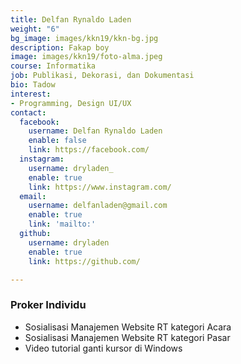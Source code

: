 ```yaml
---
title: Delfan Rynaldo Laden
weight: "6"
bg_image: images/kkn19/kkn-bg.jpg
description: Fakap boy
image: images/kkn19/foto-alma.jpeg
course: Informatika
job: Publikasi, Dekorasi, dan Dokumentasi
bio: Tadow
interest:
- Programming, Design UI/UX
contact:
  facebook:
    username: Delfan Rynaldo Laden
    enable: false
    link: https://facebook.com/
  instagram:
    username: dryladen_
    enable: true
    link: https://www.instagram.com/
  email:
    username: delfanladen@gmail.com
    enable: true
    link: 'mailto:'
  github:
    username: dryladen
    enable: true
    link: https://github.com/

---
```

### Proker Individu

- Sosialisasi Manajemen Website RT kategori Acara
- Sosialisasi Manajemen Website RT kategori Pasar
- Video tutorial ganti kursor di Windows
